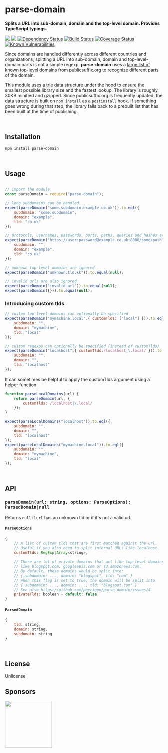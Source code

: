 parse-domain
============
**Splits a URL into sub-domain, domain and the top-level domain. Provides TypeScript typings.**

[![](https://img.shields.io/npm/v/parse-domain.svg)](https://www.npmjs.com/package/parse-domain)
[![](https://img.shields.io/npm/dm/parse-domain.svg)](https://www.npmjs.com/package/parse-domain)
[![Dependency Status](https://david-dm.org/peerigon/parse-domain.svg)](https://david-dm.org/peerigon/parse-domain)
[![Build Status](https://travis-ci.com/peerigon/parse-domain.svg?branch=master)](https://travis-ci.com/peerigon/parse-domain)
[![Coverage Status](https://img.shields.io/coveralls/peerigon/parse-domain.svg)](https://coveralls.io/r/peerigon/parse-domain?branch=master)
[![Known Vulnerabilities](https://snyk.io/test/github/peerigon/parse-domain/badge.svg)](https://snyk.io/test/github/peerigon/parse-domain)

Since domains are handled differently across different countries and organizations, splitting a URL into sub-domain, domain and top-level-domain parts is not a simple regexp. **parse-domain** uses a [large list of known top-level domains](https://publicsuffix.org/list/public_suffix_list.dat) from publicsuffix.org to recognize different parts of the domain.

This module uses a [trie](https://en.wikipedia.org/wiki/Trie) data structure under the hood to ensure the smallest possible library size and the fastest lookup. The library is roughly 30KB minified and gzipped. Since publicsuffix.org is frequently updated, the data structure is built on `npm install` as a `postinstall` hook. If something goes wrong during that step, the library falls back to a prebuilt list that has been built at the time of publishing.

<br />

Installation
------------------------------------------------------------------------

```sh
npm install parse-domain
```

<br />

Usage
------------------------------------------------------------------------

```javascript

// import the module
const parseDomain = require("parse-domain");

// long subdomains can be handled
expect(parseDomain("some.subdomain.example.co.uk")).to.eql({
    subdomain: "some.subdomain",
    domain: "example",
    tld: "co.uk"
});

// protocols, usernames, passwords, ports, paths, queries and hashes are disregarded
expect(parseDomain("https://user:password@example.co.uk:8080/some/path?and&query#hash")).to.eql({
    subdomain: "",
    domain: "example",
    tld: "co.uk"
});

// unknown top-level domains are ignored
expect(parseDomain("unknown.tld.kk")).to.equal(null);

// invalid urls are also ignored
expect(parseDomain("invalid url")).to.equal(null);
expect(parseDomain({})).to.equal(null);
```

### Introducing custom tlds

```javascript
// custom top-level domains can optionally be specified
expect(parseDomain("mymachine.local",{ customTlds: ["local"] })).to.eql({
    subdomain: "",
    domain: "mymachine",
    tld: "local"
});

// custom regexps can optionally be specified (instead of customTlds)
expect(parseDomain("localhost",{ customTlds:/localhost|\.local/ })).to.eql({
    subdomain: "",
    domain: "",
    tld: "localhost"
});
```

It can sometimes be helpful to apply the customTlds argument using a helper function

```javascript
function parseLocalDomains(url) {
    return parseDomain(url, {
        customTlds: /localhost|\.local/
    });
}

expect(parseLocalDomains("localhost")).to.eql({
    subdomain: "",
    domain: "",
    tld: "localhost"
});
expect(parseLocalDomains("mymachine.local")).to.eql({
    subdomain: "",
    domain: "mymachine",
    tld: "local"
});
```

<br />

API
------------------------------------------------------------------------

### `parseDomain(url: string, options: ParseOptions): ParsedDomain|null`

Returns `null` if `url` has an unknown tld or if it's not a valid url.

#### `ParseOptions`

```javascript
{
    // A list of custom tlds that are first matched against the url.
    // Useful if you also need to split internal URLs like localhost.
    customTlds: RegExp|Array<string>,
    
    // There are lot of private domains that act like top-level domains,
    // like blogspot.com, googleapis.com or s3.amazonaws.com.
    // By default, these domains would be split into:
    // { subdomain: ..., domain: "blogspot", tld: "com" }
    // When this flag is set to true, the domain will be split into
    // { subdomain: ..., domain: ..., tld: "blogspot.com" }
    // See also https://github.com/peerigon/parse-domain/issues/4
    privateTlds: boolean - default: false
}
```

#### `ParsedDomain`

```javascript
{
    tld: string,
    domain: string,
    subdomain: string
}
```

<br />

License
------------------------------------------------------------------------

Unlicense

## Sponsors

[<img src="https://assets.peerigon.com/peerigon/logo/peerigon-logo-flat-spinat.png" width="150" />](https://peerigon.com)

